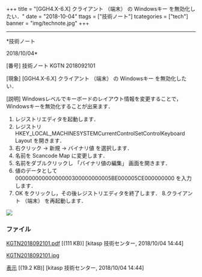 ﻿+++
title = "[GGH4.X-6.X] クライアント （端末） の Windowsキー を無効化したい．"
date = "2018-10-04"
ttags = ["技術ノート"]
tcategories = ["tech"]
banner = "img/technote.jpg"
+++

-----------------------------------------------------------------------------------------------------------------------------

*技術ノート

2018/10/04*


[番号]
技術ノート KGTN 2018092101

[現象]
[GGH4.X-6.X] クライアント （端末） の Windowsキー を無効化したい．

[説明]
Windowsレベルでキーボードのレイアウト情報を変更することで，Windowsキーを無効化することが出来ます．

1. レジストリエディタを起動します．
2. レジストリ
HKEY_LOCAL_MACHINESYSTEMCurrentControlSetControlKeyboard
Layout を開きます．
3. 右クリック → 新規 → バイナリ値 を選択します．
4. 名前を Scancode Map に変更します．
5. 名前をダブルクリックし 「バイナリ値の編集」 画面を開きます．
6. 値のデータとして 00000000000000000300000000005BE000005CE000000000
を入力します．
7. OK をクリックし，その後レジストリエディタを終了します．
8.クライアント （端末） を再起動します．

![](http://techreport.kitasp.net/attachments/download/4176/KGTN2018092101.jpg)


### ファイル

 
 


[KGTN2018092101.pdf](http://techreport.kitasp.net/attachments/download/4175/KGTN2018092101.pdf)
 [(111 KB)] [kitasp 技術センター, 2018/10/04
14:44]

[KGTN2018092101.jpg](http://techreport.kitasp.net/attachments/download/4176/KGTN2018092101.jpg)

[表示](http://techreport.kitasp.net/attachments/4176/KGTN2018092101.jpg "表示")
 [(19.2 KB)] [kitasp 技術センター, 2018/10/04
14:44]


 


 

